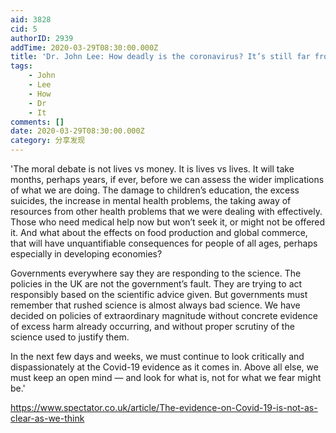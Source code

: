 ```yaml
---
aid: 3828
cid: 5
authorID: 2939
addTime: 2020-03-29T08:30:00.000Z
title: 'Dr. John Lee: How deadly is the coronavirus? It’s still far from clear'
tags:
    - John
    - Lee
    - How
    - Dr
    - It
comments: []
date: 2020-03-29T08:30:00.000Z
category: 分享发现
---
```


'The moral debate is not lives vs money. It is lives vs lives. It will take months, perhaps years, if ever, before we can assess the wider implications of what we are doing. The damage to children’s education, the excess suicides, the increase in mental health problems, the taking away of resources from other health problems that we were dealing with effectively. Those who need medical help now but won’t seek it, or might not be offered it. And what about the effects on food production and global commerce, that will have unquantifiable consequences for people of all ages, perhaps especially in developing economies?

Governments everywhere say they are responding to the science. The policies in the UK are not the government’s fault. They are trying to act responsibly based on the scientific advice given. But governments must remember that rushed science is almost always bad science. We have decided on policies of extraordinary magnitude without concrete evidence of excess harm already occurring, and without proper scrutiny of the science used to justify them.

In the next few days and weeks, we must continue to look critically and dispassionately at the Covid-19 evidence as it comes in. Above all else, we must keep an open mind — and look for what is, not for what we fear might be.'

https://www.spectator.co.uk/article/The-evidence-on-Covid-19-is-not-as-clear-as-we-think
